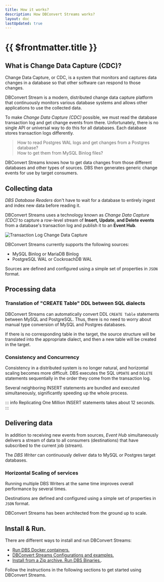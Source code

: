 ```yaml
---
title: How it works?
description: How DBConvert Streams works?
layout: doc
lastUpdated: true
---
```


# {{ $frontmatter.title }}

## What is Change Data Capture (CDC)?

Change Data Capture, or CDC, is a system that monitors and captures data changes in a database so that other software can respond to those changes.

DBConvert Stream is a modern, distributed change data capture platform that continuously monitors various database systems and allows other applications to use the collected data.

To make _Change Data Capture (CDC)_ possible, we must read the database transaction log and get change events from there. Unfortunately, there is no single API or universal way to do this for all databases. Each database stores transaction logs differently.

> How to read Postgres WAL logs and get changes from a Postgres database?  
> How to get them from MySQL Binlog files?

DBConvert Streams knows how to get data changes from those different databases and other types of sources. DBS then generates generic change events for use by target consumers.

## Collecting data

_DBS Database Readers_ don't have to wait for a database to entirely ingest and index new data before reading it.

DBConvert Streams uses a technology known as _Change Data Capture (CDC)_ to capture a row-level stream of **Insert, Update, and Delete events** from a database's transaction log and publish it to an **Event Hub**.

![Transaction Log Change Data Capture](/images/log-cdc.png)

DBConvert Streams currently supports the following sources:

- MySQL Binlog or MariaDB Binlog
- PostgreSQL WAL or CockroachDB WAL

Sources are defined and configured using a simple set of properties in `JSON` format.

## Processing data

### Translation of "CREATE Table" DDL between SQL dialects

DBConvert Streams can automatically convert DDL `CREATE Table` statements between MySQL and PostgreSQL. Thus, there is no need to worry about manual type conversion of MySQL and Postgres databases.

If there is no corresponding table in the target, the source structure will be translated into the appropriate dialect, and then a new table will be created in the target.

### Consistency and Concurrency

Consistency in a distributed system is no longer natural, and horizontal scaling becomes more difficult.
DBS executes the SQL `UPDATE` and `DELETE` statements sequentially in the order they come from the transaction log.

Several neighboring INSERT statements are bundled and executed simultaneously, significantly speeding up the whole process.

::: info
Replicating One Million INSERT statements takes about 12 seconds.
:::

## Delivering data

In addition to receiving new events from sources, _Event Hub_ simultaneously delivers a stream of data to all consumers (destinations) that have subscribed to the current job (stream).

The _DBS Writer_ can continuously deliver data to MySQL or Postgres target databases.

### Horizontal Scaling of services

Running multiple DBS Writers at the same time improves overall performance by several times.

Destinations are defined and configured using a simple set of properties in `JSON` format.

DBConvert Streams has been architected from the ground up to scale.

## Install & Run.

There are different ways to install and run DBConvert Streams:

- [Run DBS Docker containers.](/guide/dbs-docker)
- [DBConvert Streams Configurations and examples.](https://github.com/slotix/dbconvert-streams-public)
- [Install from a Zip archive. Run DBS Binaries.](/guide/install).

Follow the instructions in the following sections to get started using DBConvert Streams.
